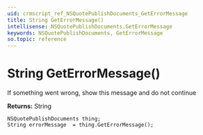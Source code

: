 ```yaml
---
uid: crmscript_ref_NSQuotePublishDocuments_GetErrorMessage
title: String GetErrorMessage()
intellisense: NSQuotePublishDocuments.GetErrorMessage
keywords: NSQuotePublishDocuments, GetErrorMessage
so.topic: reference
---
```


# String GetErrorMessage()

If something went wrong, show this message and do not continue

**Returns:** String

```crmscript
NSQuotePublishDocuments thing;
String errorMessage  = thing.GetErrorMessage();
```

